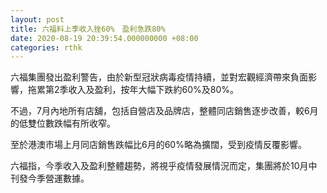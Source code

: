 ```yaml
---
layout: post
title: 六福料上季收入挫60%　盈利急跌80%
date: 2020-08-19 20:39:54.000000000 +08:00
categories: rthk
---
```


六福集團發出盈利警告，由於新型冠狀病毒疫情持續，並對宏觀經濟帶來負面影響，拖累第2季收入及盈利，按年大幅下跌約60%及80%。

不過，7月內地所有店舖，包括自營店及品牌店，整體同店銷售逐步改善，較6月的低雙位數跌幅有所收窄。

至於港澳市場上月同店銷售跌幅比6月的60%略為擴闊，受到疫情反覆影響。

六福指，今季收入及盈利整體趨勢，將視乎疫情發展情況而定，集團將於10月中刊發今季營運數據。
